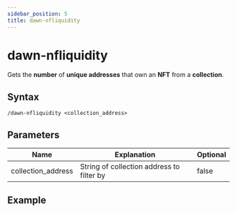 ```yaml
---
sidebar_position: 5
title: dawn-nfliquidity
---
```


# dawn-nfliquidity

Gets the **number** of **unique addresses** that own an **NFT** from a **collection**.

## Syntax

`/dawn-nfliquidity <collection_address>`

## Parameters

| Name               | Explanation                               | Optional     |
| ------------------ | ----------------------------------------- | ------------ |
| collection_address | String of collection address to filter by | false        |

## Example
